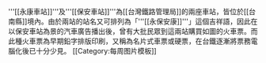 '''[[永康車站]]'''及'''[[保安車站]]'''為[[台灣鐵路管理局]]的兩座車站，皆位於[[台南縣]]境內。由於兩站的站名又可排列為「'''[[永保安康]]'''」這個吉祥語，因此在以保安車站為景的汽車廣告播出後，曾有大批民眾到這兩站購買如圖的火車票。而此種火車票為早期鉛字排版印刷，又稱為名片式車票或硬票，在台鐵逐漸將票務電腦化後已十分少見。
<noinclude>[[Category:每周图片模板]]</noinclude>